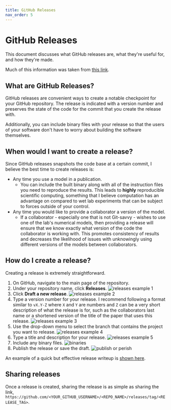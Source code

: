 ```yaml
---
title: GitHub Releases
nav_order: 5
---
```


# GitHub Releases

This document discusses what GitHub releases are, what they're useful for, and how they're made. 

Much of this information was taken from [this link](https://help.github.com/en/github/administering-a-repository/managing-releases-in-a-repository).

## What are GitHub Releases?

GitHub releases are convenient ways to create a notable checkpoint for your GitHub repository. The release is indicated with a version number and preserves the state of the code for the commit that you create the release with.

Additionally, you can include binary files with your release so that the users of your software don't have to worry about building the software themselves.

## When would I want to create a release?

Since GitHub releases snapshots the code base at a certain commit, I believe the best time to create releases is:

+ Any time you use a model in a publication. 
    + You can include the built binary along with all of the instruction files you need to reproduce the results. This leads to **highly** reproducible scientific computing, something that I believe computation has an advantage on compared to wet lab experiments that can be subject to forces outside of your control.
+ Any time you would like to provide a collaborator a version of the model. 
    + If a collaborator - especially one that is not Git-savvy - wishes to use one of the lab's numerical models, then providing a release will ensure that we know exactly what version of the code the collaborator is working with. This promotes consistency of results and decreases the likelihood of issues with unknowingly using different versions of the models between collaborators.

## How do I create a release?

Creating a release is extremely straightforward.

1. On GitHub, navigate to the main page of the repository.
2. Under your repository name, click **Releases**.
    ![releases example 1](https://help.github.com/assets/images/help/releases/release-link.png)
3. Click **Draft a new release**.
    ![releases example 2](https://help.github.com/assets/images/help/releases/draft_release_button.png)
4. Type a version number for your release. I recommend following a format similar to `vX.Y-Z` where `X` and `Y` are numbers and `Z` can be a very short description of what the release is for, such as the collaborators last name or a shortened version of the title of the paper that uses this release.
    ![releases example 3](https://help.github.com/assets/images/help/releases/releases-tag-version.png)
5. Use the drop-down menu to select the branch that contains the project you want to release.
    ![releases example 4](https://help.github.com/assets/images/help/releases/releases-tag-branch.png)
6. Type a title and description for your release.
    ![releases example 5](https://help.github.com/assets/images/help/releases/releases_description.png)
7. Include any binary files.
    ![binaries](https://help.github.com/assets/images/help/releases/releases_adding_binary.gif)
8. Publish the release or save the draft.
    ![publish or perish](https://help.github.com/assets/images/help/releases/release_buttons.png)

An example of a quick but effective release writeup is [shown here](https://github.com/jekyll/minima/releases/tag/2.4.0).

## Sharing releases

Once a release is created, sharing the release is as simple as sharing the link, `https://github.com/<YOUR_GITHUB_USERNAME>/<REPO_NAME>/releases/tag/<RELEASE_TAG>`.